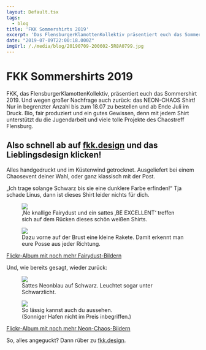 ```yaml
---
layout: Default.tsx
tags:
  - blog
title: 'FKK Sommershirts 2019'
excerpt: 'Das FlensburgerKlamottenKollektiv präsentiert euch das Sommershirt 2019. Und wegen großer Nachfrage auch zurück: das NEON-CHAOS Shirt!'
date: "2019-07-09T22:00:18.000Z"
imgUrl: /./media/blog/20190709-200602-5R8A0799.jpg
---
```


# FKK Sommershirts 2019

<p>FKK, das FlensburgerKlamottenKollektiv, präsentiert euch das Sommershirt 2019. Und wegen großer Nachfrage auch zurück: das NEON-CHAOS Shirt! Nur in begrenzter Anzahl bis zum 18.07 zu bestellen und ab Ende Juli im Druck. Bio, fair produziert und ein gutes Gewissen, denn mit jedem Shirt unterstützt du die Jugendarbeit und viele tolle Projekte des Chaostreff Flensburg.&nbsp;</p>

<h2>Also schnell ab auf <a rel="noreferrer noopener" aria-label="http://fkk.design (öffnet in neuem Tab)" href="http://fkk.design" target="_blank">fkk.design</a> und das Lieblingsdesign klicken!</h2>

<p>Alles handgedruckt und im Küstenwind getrocknet. Ausgeliefert bei einem Chaosevent deiner Wahl, oder ganz klassisch mit der Post.</p>

<p>&#8222;Ich trage solange Schwarz bis sie eine dunklere Farbe erfinden!&#8220; Tja schade Linus, dann ist dieses Shirt leider nichts für dich. </p>

<figure class="wp-block-image"><img decoding="async" loading="lazy" src="/./media/blog/uploads/20190709-200602-5R8A0799-1024x719.jpg" /><figcaption>&#8218;Ne knallige Fairydust und ein sattes &#8218;BE EXCELLENT&#8216; treffen sich auf dem Rücken dieses schön weißen Shirts. </figcaption></figure>

<figure class="wp-block-image"><img decoding="async" loading="lazy" src="/./media/blog/uploads/20190709-201329-5R8A0856-1024x634.jpg" /><figcaption>Dazu vorne auf der Brust eine kleine Rakete. Damit erkennt man eure Posse aus jeder Richtung.</figcaption></figure>

<p><a href="https://www.flickr.com/photos/157585171@N05/albums/72157709544665616">Flickr-Album mit noch mehr Fairydust-Bildern</a></p>

<p>Und, wie bereits gesagt, wieder zurück:</p>

<figure class="wp-block-image"><img decoding="async" loading="lazy" src="/./media/blog/uploads/40714025833_fa2b3ea31d_k-1024x678.jpg" /><figcaption>Sattes Neonblau auf Schwarz. Leuchtet sogar unter Schwarzlicht.</figcaption></figure>

<figure class="wp-block-image"><img decoding="async" loading="lazy" src="/./media/blog/uploads/40714030963_ec47f9d24f_k-683x1024.jpg" /><figcaption> So lässig kannst auch du aussehen.<br>(Sonniger Hafen nicht im Preis inbegriffen.)</figcaption></figure>

<p><a href="https://www.flickr.com/photos/157585171@N05/albums/72157677874278577">Flickr-Album mit noch mehr Neon-Chaos-Bildern</a></p>

<p>So, alles angeguckt? Dann rüber zu <a href="http://fkk.design">fkk.design</a>.</p>
